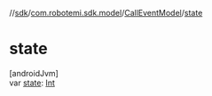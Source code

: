 //[sdk](../../../index.md)/[com.robotemi.sdk.model](../index.md)/[CallEventModel](index.md)/[state](state.md)

# state

[androidJvm]\
var [state](state.md): [Int](https://kotlinlang.org/api/latest/jvm/stdlib/kotlin/-int/index.html)
